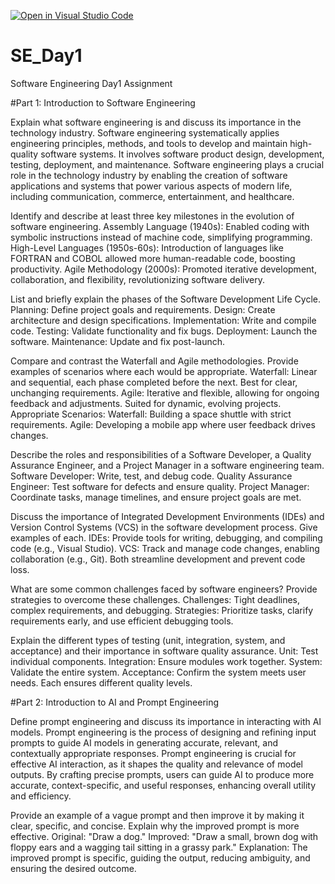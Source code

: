 [![Open in Visual Studio Code](https://classroom.github.com/assets/open-in-vscode-2e0aaae1b6195c2367325f4f02e2d04e9abb55f0b24a779b69b11b9e10269abc.svg)](https://classroom.github.com/online_ide?assignment_repo_id=15575458&assignment_repo_type=AssignmentRepo)
# SE_Day1
Software Engineering Day1 Assignment

#Part 1: Introduction to Software Engineering

Explain what software engineering is and discuss its importance in the technology industry.
Software engineering systematically applies engineering principles, methods, and tools to develop and maintain high-quality software systems. It involves software product design, development, testing, deployment, and maintenance.
Software engineering plays a crucial role in the technology industry by enabling the creation of software applications and systems that power various aspects of modern life, including communication, commerce, entertainment, and healthcare.

Identify and describe at least three key milestones in the evolution of software engineering.
Assembly Language (1940s): Enabled coding with symbolic instructions instead of machine code, simplifying programming.
High-Level Languages (1950s-60s): Introduction of languages like FORTRAN and COBOL allowed more human-readable code, boosting productivity.
Agile Methodology (2000s): Promoted iterative development, collaboration, and flexibility, revolutionizing software delivery.

List and briefly explain the phases of the Software Development Life Cycle.
Planning: Define project goals and requirements.
Design: Create architecture and design specifications.
Implementation: Write and compile code.
Testing: Validate functionality and fix bugs.
Deployment: Launch the software.
Maintenance: Update and fix post-launch.

Compare and contrast the Waterfall and Agile methodologies. Provide examples of scenarios where each would be appropriate.
Waterfall: Linear and sequential, each phase completed before the next. Best for clear, unchanging requirements.
Agile: Iterative and flexible, allowing for ongoing feedback and adjustments. Suited for dynamic, evolving projects.
Appropriate Scenarios:
Waterfall: Building a space shuttle with strict requirements.
Agile: Developing a mobile app where user feedback drives changes.

Describe the roles and responsibilities of a Software Developer, a Quality Assurance Engineer, and a Project Manager in a software engineering team.
Software Developer: Write, test, and debug code.
Quality Assurance Engineer: Test software for defects and ensure quality.
Project Manager: Coordinate tasks, manage timelines, and ensure project goals are met.

Discuss the importance of Integrated Development Environments (IDEs) and Version Control Systems (VCS) in the software development process. Give examples of each.
IDEs: Provide tools for writing, debugging, and compiling code (e.g., Visual Studio).
VCS: Track and manage code changes, enabling collaboration (e.g., Git). Both streamline development and prevent code loss.

What are some common challenges faced by software engineers? Provide strategies to overcome these challenges.
Challenges: Tight deadlines, complex requirements, and debugging.
Strategies: Prioritize tasks, clarify requirements early, and use efficient debugging tools.

Explain the different types of testing (unit, integration, system, and acceptance) and their importance in software quality assurance.
Unit: Test individual components.
Integration: Ensure modules work together.
System: Validate the entire system.
Acceptance: Confirm the system meets user needs. Each ensures different quality levels.

#Part 2: Introduction to AI and Prompt Engineering


Define prompt engineering and discuss its importance in interacting with AI models.
Prompt engineering is the process of designing and refining input prompts to guide AI models in generating accurate, relevant, and contextually appropriate responses.
Prompt engineering is crucial for effective AI interaction, as it shapes the quality and relevance of model outputs. By crafting precise prompts, users can guide AI to produce more accurate, context-specific, and useful responses, enhancing overall utility and efficiency.

Provide an example of a vague prompt and then improve it by making it clear, specific, and concise. Explain why the improved prompt is more effective.
Original: "Draw a dog."
Improved: "Draw a small, brown dog with floppy ears and a wagging tail sitting in a grassy park."
Explanation: The improved prompt is specific, guiding the output, reducing ambiguity, and ensuring the desired outcome.
